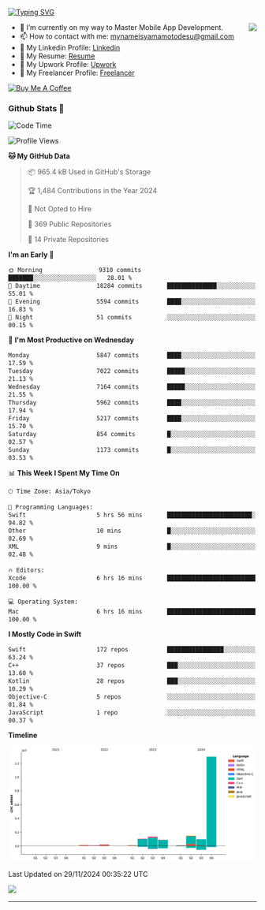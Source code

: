 
[![Typing SVG](https://readme-typing-svg.demolab.com/?lines=Thank+You+For+Visiting!!;You+Are+Welcome✨;I+am+Kyo+Yamamoto;Mobile+Developer)](https://git.io/typing-svg)
<p>
<img align="right" src="https://media.giphy.com/media/26ufdb3cYKwbRtYVW/giphy.gif" style="max-width:100%;" height="150px">

- 🌱 I’m currently on my way to Master Mobile App Development.
- 📫 How to contact with me: mynameisyamamotodesu@gmail.com
- 🔗 My Linkedin Profile: [Linkedin](https://www.linkedin.com/in/kyo-yamamoto-a2ab50239)
- 🔗 My Resume: [Resume](https://www.kickresume.com/cv/rNok4e/)
- 🔗 My Upwork Profile: [Upwork](https://www.upwork.com/freelancers/~01aa9115102bb4af25)
- 🔗 My Freelancer Profile: [Freelancer](https://www.freelancer.com/u/yamamotodesu)

<a href="https://www.buymeacoffee.com/kyoyamamoto" target="_blank"><img src="https://cdn.buymeacoffee.com/buttons/default-orange.png" alt="Buy Me A Coffee" height="41" width="174"></a>

### Github Stats 🥇 
<!--START_SECTION:waka-->
![Code Time](http://img.shields.io/badge/Code%20Time-908%20hrs%2016%20mins-blue)

![Profile Views](http://img.shields.io/badge/Profile%20Views-0-blue)

**🐱 My GitHub Data** 

> 📦 965.4 kB Used in GitHub's Storage 
 > 
> 🏆 1,484 Contributions in the Year 2024
 > 
> 🚫 Not Opted to Hire
 > 
> 📜 369 Public Repositories 
 > 
> 🔑 14 Private Repositories 
 > 
**I'm an Early 🐤** 

```text
🌞 Morning                9310 commits        ███████░░░░░░░░░░░░░░░░░░   28.01 % 
🌆 Daytime                18284 commits       ██████████████░░░░░░░░░░░   55.01 % 
🌃 Evening                5594 commits        ████░░░░░░░░░░░░░░░░░░░░░   16.83 % 
🌙 Night                  51 commits          ░░░░░░░░░░░░░░░░░░░░░░░░░   00.15 % 
```
📅 **I'm Most Productive on Wednesday** 

```text
Monday                   5847 commits        ████░░░░░░░░░░░░░░░░░░░░░   17.59 % 
Tuesday                  7022 commits        █████░░░░░░░░░░░░░░░░░░░░   21.13 % 
Wednesday                7164 commits        █████░░░░░░░░░░░░░░░░░░░░   21.55 % 
Thursday                 5962 commits        ████░░░░░░░░░░░░░░░░░░░░░   17.94 % 
Friday                   5217 commits        ████░░░░░░░░░░░░░░░░░░░░░   15.70 % 
Saturday                 854 commits         █░░░░░░░░░░░░░░░░░░░░░░░░   02.57 % 
Sunday                   1173 commits        █░░░░░░░░░░░░░░░░░░░░░░░░   03.53 % 
```


📊 **This Week I Spent My Time On** 

```text
🕑︎ Time Zone: Asia/Tokyo

💬 Programming Languages: 
Swift                    5 hrs 56 mins       ████████████████████████░   94.82 % 
Other                    10 mins             █░░░░░░░░░░░░░░░░░░░░░░░░   02.69 % 
XML                      9 mins              █░░░░░░░░░░░░░░░░░░░░░░░░   02.48 % 

🔥 Editors: 
Xcode                    6 hrs 16 mins       █████████████████████████   100.00 % 

💻 Operating System: 
Mac                      6 hrs 16 mins       █████████████████████████   100.00 % 
```

**I Mostly Code in Swift** 

```text
Swift                    172 repos           ████████████████░░░░░░░░░   63.24 % 
C++                      37 repos            ███░░░░░░░░░░░░░░░░░░░░░░   13.60 % 
Kotlin                   28 repos            ███░░░░░░░░░░░░░░░░░░░░░░   10.29 % 
Objective-C              5 repos             ░░░░░░░░░░░░░░░░░░░░░░░░░   01.84 % 
JavaScript               1 repo              ░░░░░░░░░░░░░░░░░░░░░░░░░   00.37 % 
```



**Timeline**

![Lines of Code chart](https://raw.githubusercontent.com/YamamotoDesu/YamamotoDesu/main/assets/bar_graph.png)


 Last Updated on 29/11/2024 00:35:22 UTC
<!--END_SECTION:waka-->

![](https://github-profile-summary-cards.vercel.app/api/cards/profile-details?username=YamamotoDesu&theme=vue)

----
